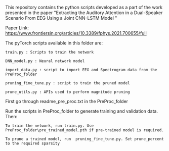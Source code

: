 
This repository contains the python scripts developed as a part of the work presented in the paper "Extracting the Auditory Attention in a Dual-Speaker Scenario From EEG Using a Joint CNN-LSTM Model "

Paper Link: https://www.frontiersin.org/articles/10.3389/fphys.2021.700655/full

The pyTorch scripts available in this folder are:

	train.py : Scripts to train the network
  
	DNN_model.py : Neural network model
  
	import_data.py : script to import EEG and Spectrogram data from the PreProc_folder
  
	pruning_fine_tune.py : script to train the pruned model
  
	prune_utils.py : APIs used to perform magnitude pruning
  

First go through readme_pre_proc.txt in the PreProc_folder

Run the scripts in PreProc_folder to generate training and validation data. Then: 

	To train the network, run train.py. Use PreProc_folder\pre_trained_model.pth if pre-trained model is required.

	To prune a trained model, run  pruning_fine_tune.py. Set prune_percent to the required sparsity



